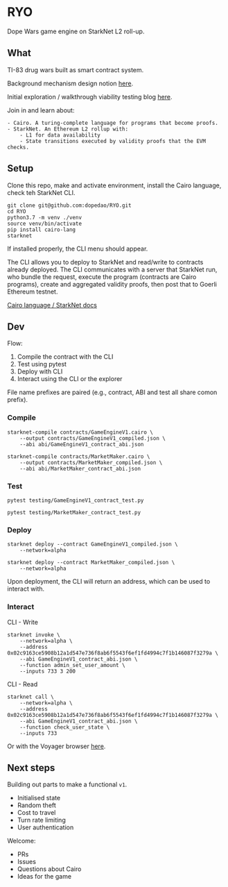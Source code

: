 # RYO
Dope Wars game engine on StarkNet L2 roll-up.

## What

TI-83 drug wars built as smart contract system.

Background mechanism design notion [here](https://dope-wars.notion.site/dope-22fe2860c3e64b1687db9ba2d70b0bb5).

Initial exploration / walkthrough viability testing blog [here](https://perama-v.github.io/cairo/game/world).

Join in and learn about:

    - Cairo. A turing-complete language for programs that become proofs.
    - StarkNet. An Ethereum L2 rollup with:
        - L1 for data availability
        - State transitions executed by validity proofs that the EVM checks.

## Setup

Clone this repo, make and activate environment, install the Cairo language, check teh StarkNet CLI.

```
git clone git@github.com:dopedao/RYO.git
cd RYO
python3.7 -m venv ./venv
source venv/bin/activate
pip install cairo-lang
starknet
```
If installed properly, the CLI menu should appear.

The CLI allows you to deploy to StarkNet and read/write to contracts
already deployed. The CLI communicates with a server that StarkNet
run, who bundle the request, execute the program (contracts are
Cairo programs), create and aggregated validity proofs, then post that
to Goerli Ethereum testnet.

[Cairo language / StarkNet docs](https://www.cairo-lang.org/docs/)

## Dev


Flow:

1. Compile the contract with the CLI
2. Test using pytest
3. Deploy with CLI
4. Interact using the CLI or the explorer

File name prefixes are paired (e.g., contract, ABI and test all share comon prefix).

### Compile

```
starknet-compile contracts/GameEngineV1.cairo \
    --output contracts/GameEngineV1_compiled.json \
    --abi abi/GameEngineV1_contract_abi.json

starknet-compile contracts/MarketMaker.cairo \
    --output contracts/MarketMaker_compiled.json \
    --abi abi/MarketMaker_contract_abi.json
```

### Test

```
pytest testing/GameEngineV1_contract_test.py

pytest testing/MarketMaker_contract_test.py
```

### Deploy

```
starknet deploy --contract GameEngineV1_compiled.json \
    --network=alpha

starknet deploy --contract MarketMaker_compiled.json \
    --network=alpha
```
Upon deployment, the CLI will return an address, which can be used
to interact with.

### Interact

CLI - Write
```
starknet invoke \
    --network=alpha \
    --address 0x02c9163ce5908b12a1d547e736f8ab6f5543f6ef1fd4994c7f1b146087f3279a \
    --abi GameEngineV1_contract_abi.json \
    --function admin_set_user_amount \
    --inputs 733 3 200
```
CLI - Read
```
starknet call \
    --network=alpha \
    --address 0x02c9163ce5908b12a1d547e736f8ab6f5543f6ef1fd4994c7f1b146087f3279a \
    --abi GameEngineV1_contract_abi.json \
    --function check_user_state \
    --inputs 733
```
Or with the Voyager browser [here](https://voyager.online/contract/0x02c9163ce5908b12a1d547e736f8ab6f5543f6ef1fd4994c7f1b146087f3279a#writeContract).

## Next steps

Building out parts to make a functional `v1`.

- Initialised state
- Random theft
- Cost to travel
- Turn rate limiting
- User authentication

Welcome:

- PRs
- Issues
- Questions about Cairo
- Ideas for the game